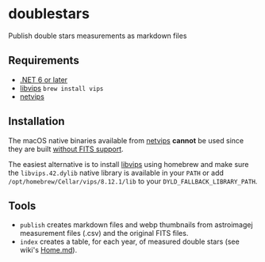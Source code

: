 # doublestars
Publish double stars measurements as markdown files

## Requirements

* [.NET 6 or later](https://dotnet.microsoft.com/en-us/)
* [libvips](https://github.com/libvips/libvips) `brew install vips`
* [netvips](https://github.com/kleisauke/net-vips)

## Installation

The macOS native binaries available from [netvips](https://github.com/kleisauke/net-vips) **cannot** be used since they are built [without FITS support](https://github.com/kleisauke/libvips-packaging/blob/19ab4e00488056bc4f6276c6a65a66146dc6da48/build/lin.sh#L506).

The easiest alternative is to install [libvips](https://github.com/libvips/libvips) using homebrew and make sure the `libvips.42.dylib` native library is available in your `PATH` or add `/opt/homebrew/Cellar/vips/8.12.1/lib` to your `DYLD_FALLBACK_LIBRARY_PATH`.

## Tools

* `publish` creates markdown files and webp thumbnails from astroimagej measurement files (.csv) and the original FITS files.
* `index` creates a table, for each year, of measured double stars (see wiki's [Home.md](https://github.com/spouliot/doublestars/wiki)).
